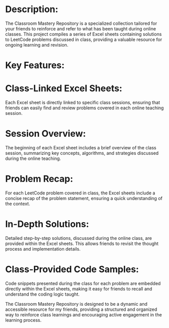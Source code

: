 # Description:

The Classroom Mastery Repository is a specialized collection tailored for your friends to reinforce and refer to what has been taught during online classes. This project compiles a series of Excel sheets containing solutions to LeetCode problems discussed in class, providing a valuable resource for ongoing learning and revision.

# Key Features:

# Class-Linked Excel Sheets:

Each Excel sheet is directly linked to specific class sessions, ensuring that friends can easily find and review problems covered in each online teaching session.

# Session Overview:

The beginning of each Excel sheet includes a brief overview of the class session, summarizing key concepts, algorithms, and strategies discussed during the online teaching.

# Problem Recap:

For each LeetCode problem covered in class, the Excel sheets include a concise recap of the problem statement, ensuring a quick understanding of the context.

# In-Depth Solutions:

Detailed step-by-step solutions, discussed during the online class, are provided within the Excel sheets. This allows friends to revisit the thought process and implementation details.

# Class-Provided Code Samples:

Code snippets presented during the class for each problem are embedded directly within the Excel sheets, making it easy for friends to recall and understand the coding logic taught.

The Classroom Mastery Repository is designed to be a dynamic and accessible resource for my friends, providing a structured and organized way to reinforce class learnings and encouraging active engagement in the learning process.
